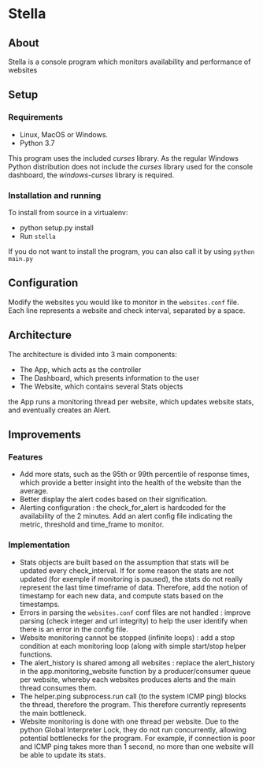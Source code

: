# Stella

## About

Stella is a console program which monitors availability and performance of websites

## Setup

### Requirements

- Linux, MacOS or Windows.
- Python 3.7

This program uses the included _curses_ library. As the regular Windows Python distribution does not include the _curses_ library  used for the console dashboard, the _windows-curses_ library is required.

### Installation and running

To install from source in a virtualenv:

- python setup.py install
- Run `stella`

If you do not want to install the program, you can also call it by using `python main.py`

## Configuration

Modify the websites you would like to monitor in the `websites.conf` file.
Each line represents a website and check interval, separated by a space.

## Architecture

The architecture is divided into 3 main components:

- The App, which acts as the controller
- The Dashboard, which presents information to the user
- The Website, which contains several Stats objects

the App runs a monitoring thread per website, which updates website stats, and eventually creates an Alert.

## Improvements

### Features

- Add more stats, such as the 95th or 99th percentile of response times, which provide a better insight into the health of the website than the average.
- Better display the alert codes based on their signification.
- Alerting configuration : the check_for_alert is hardcoded for the availability of the 2 minutes. Add an alert config file indicating the metric, threshold and time_frame to monitor.

### Implementation

- Stats objects are built based on the assumption that stats will be updated every check_interval. If for some reason the stats are not updated (for exemple if monitoring is paused), the stats do not really represent the last time timeframe of data. Therefore, add the notion of timestamp for each new data, and compute stats based on the timestamps.
- Errors in parsing the `websites.conf` conf files are not handled : improve parsing (check integer and url integrity)  to help the user identify when there is an error in the config file.
- Website monitoring cannot be stopped (infinite loops) : add a stop condition at each monitoring loop (along with simple start/stop helper functions.
- The alert_history is shared among all websites : replace the alert_history in the app.monitoring_website function by a producer/consumer queue per website, whereby each websites produces alerts and the main thread consumes them.
- The helper.ping subprocess.run call (to the system ICMP ping) blocks the thread, therefore the program. This therefore currently represents the main bottleneck.
- Website monitoring is done with one thread per website. Due to the python Global Interpreter Lock, they do not run concurrently, allowing potential bottlenecks for the program. For example, if connection is poor and ICMP ping takes more than 1 second, no more than one website will be able to update its stats.
